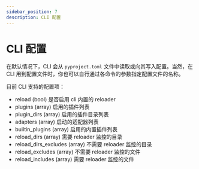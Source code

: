 ```yaml
---
sidebar_position: 7
description: CLI 配置
---
```


# CLI 配置

在默认情况下，CLI 会从 `pyproject.toml` 文件中读取或向其写入配置。当然，在 CLI 用到配置文件时，你也可以自行通过各命令的参数指定配置文件的名称。

目前 CLI 支持的配置项：

- reload (bool) 是否启用 cli 内置的 reloader
- plugins (array) 启用的插件列表
- plugin_dirs (array) 启用的插件目录列表
- adapters (array) 启动的适配器列表
- builtin_plugins (array) 启用的内置插件列表
- reload_dirs (array) 需要 reloader 监控的目录
- reload_dirs_excludes (array) 不需要 reloader 监控的目录
- reload_excludes (array) 不需要 reloader 监控的文件
- reload_includes (array) 需要 reloader 监控的文件
